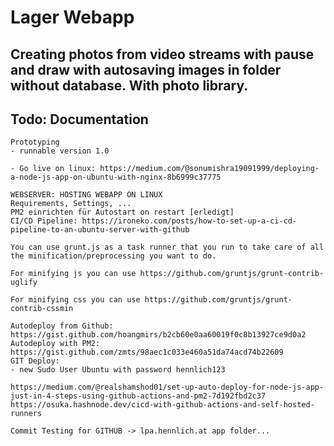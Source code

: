 # Lager Webapp
## Creating photos from video streams with pause and draw with autosaving images in folder without database. With photo library.
## Todo: Documentation
```
Prototyping
- runnable version 1.0

- Go live on linux: https://medium.com/@sonumishra19091999/deploying-a-node-js-app-on-ubuntu-with-nginx-8b6999c37775
```

```
WEBSERVER: HOSTING WEBAPP ON LINUX
Requirements, Settings, ...
PM2 einrichten für Autostart on restart [erledigt]
CI/CD Pipeline: https://ironeko.com/posts/how-to-set-up-a-ci-cd-pipeline-to-an-ubuntu-server-with-github
```

```
You can use grunt.js as a task runner that you run to take care of all the minification/preprocessing you want to do.

For minifying js you can use https://github.com/gruntjs/grunt-contrib-uglify

For minifying css you can use https://github.com/gruntjs/grunt-contrib-cssmin
```

```
Autodeploy from Github: https://gist.github.com/hoangmirs/b2cb60e0aa60019f0c8b13927ce9d0a2
Autodeploy with PM2: https://gist.github.com/zmts/98aec1c033e460a51da74acd74b22609 
GIT Deploy: 
- new Sudo User Ubuntu with password hennlich123

https://medium.com/@realshamshod01/set-up-auto-deploy-for-node-js-app-just-in-4-steps-using-github-actions-and-pm2-7d192fbd2c37
https://osuka.hashnode.dev/cicd-with-github-actions-and-self-hosted-runners
```

```
Commit Testing for GITHUB -> lpa.hennlich.at app folder...
```